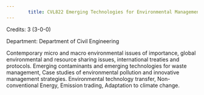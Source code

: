 ```yaml
---
        title: CVL822 Emerging Technologies for Environmental Management
---
```

Credits: 3 (3-0-0)

Department: Department of Civil Engineering

Contemporary micro and macro environmental issues of importance, global environmental and resource sharing issues, international treaties and protocols. Emerging contaminants and emerging technologies for waste management, Case studies of environmental pollution and innovative management strategies. Environmental technology transfer, Non-conventional Energy, Emission trading, Adaptation to climate change.